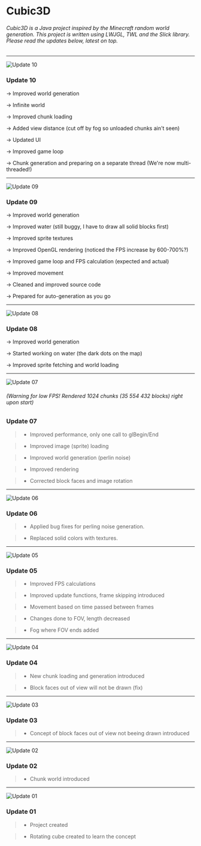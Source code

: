 Cubic3D
=======

###### Cubic3D is a Java project inspired by the Minecraft random world generation. This project is written using LWJGL, TWL and the Slick library. Please read the updates below, latest on top.

---
![Update 10](http://richarddahlgren.net/res/cubic3d/Cubic3D_10.png)

### Update 10

-> Improved world generation

-> Infinite world

-> Improved chunk loading

-> Added view distance (cut off by fog so unloaded chunks ain't seen)

-> Updated UI

-> Improved game loop

-> Chunk generation and preparing on a separate thread (We're now multi-threaded!)

---

![Update 09](http://richarddahlgren.net/res/cubic3d/Cubic3D_09.png)

### Update 09

-> Improved world generation

-> Improved water (still buggy, I have to draw all solid blocks first)

-> Improved sprite textures

-> Improved OpenGL rendering (noticed the FPS increase by 600-700%?)

-> Improved game loop and FPS calculation (expected and actual)

-> Improved movement

-> Cleaned and improved source code

-> Prepared for auto-generation as you go

---

![Update 08](http://richarddahlgren.net/res/cubic3d/Cubic3D_08.png)

### Update 08

-> Improved world generation

-> Started working on water (the dark dots on the map)

-> Improved sprite fetching and world loading

---
![Update 07](http://richarddahlgren.net/res/cubic3d/Cubic3D_07.png)
###### (Warning for low FPS! Rendered 1024 chunks (35 554 432 blocks) right upon start)

### Update 07

> - Improved performance, only one call to glBegin/End

> - Improved image (sprite) loading

> - Improved world generation (perlin noise)

> - Improved rendering

> - Corrected block faces and image rotation

---

![Update 06](http://richarddahlgren.net/res/cubic3d/Cubic3D_06.png)

### Update 06

> - Applied bug fixes for perling noise generation.

> - Replaced solid colors with textures.

---

![Update 05](http://richarddahlgren.net/res/cubic3d/Cubic3D_05.png)

### Update 05

> - Improved FPS calculations

> - Improved update functions, frame skipping introduced

> - Movement based on time passed between frames

> - Changes done to FOV, length decreased

> - Fog where FOV ends added

---

![Update 04](http://richarddahlgren.net/res/cubic3d/Cubic3D_04.png)

### Update 04

> - New chunk loading and generation introduced

> - Block faces out of view will not be drawn (fix)

---

![Update 03](http://richarddahlgren.net/res/cubic3d/Cubic3D_03.png)

### Update 03

> - Concept of block faces out of view not beeing drawn introduced

---

![Update 02](http://richarddahlgren.net/res/cubic3d/Cubic3D_02.png)

### Update 02

> - Chunk world introduced

---

![Update 01](http://richarddahlgren.net/res/cubic3d/Cubic3D_01.png)

### Update 01

> - Project created

> - Rotating cube created to learn the concept
